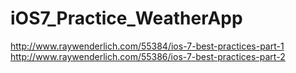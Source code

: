 iOS7_Practice_WeatherApp
========================


http://www.raywenderlich.com/55384/ios-7-best-practices-part-1
http://www.raywenderlich.com/55386/ios-7-best-practices-part-2